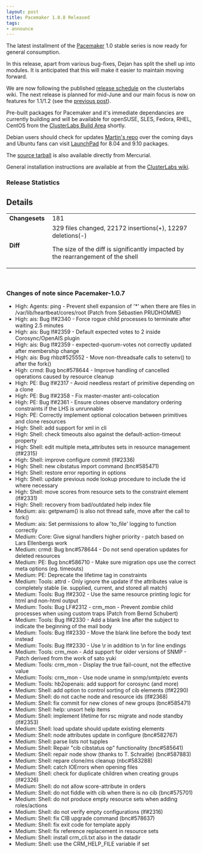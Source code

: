 ```yaml
---
layout: post
title: Pacemaker 1.0.8 Released
tags:
- announce
---
```

The latest installment of the
[Pacemaker](http://www.clusterlabs.org/wiki/Pacemaker) 1.0 stable series is
now ready for general consumption.

In this release, apart from various bug-fixes, Dejan has split the shell up
into modules. It is anticipated that this will make it easier to maintain
moving forward.

We are now following the published [release schedule](http://www.clusterlabs.org/wiki/ReleaseCalendar) on the clusterlabs
wiki. The next release is planned for mid-June and our main focus is now on
features for 1.1/1.2 (see the [previous post](/blog/2010/new-pacemaker-release-series/)).

Pre-built packages for Pacemaker and it's immediate dependancies are currently
building and will be available for openSUSE, SLES, Fedora, RHEL, CentOS from
the [ClusterLabs Build Area](http://www.clusterlabs.org/rpm/) shortly.

Debian users should check for updates [Martin's repo](http://clusterlabs.org/wiki/Install#Debian) over the coming days and Ubuntu fans can visit [LaunchPad](https://edge.launchpad.net/~ubuntu-ha-maintainers/+archive/ppa) for 8.04 and 9.10 packages.

The [source tarball](http://hg.clusterlabs.org/pacemaker/stable-1.0/archive/Pacemaker-1.0.8.tar.bz2) is also available directly from Mercurial.

General installation instructions are available at from the [ClusterLabs wiki](http://clusterlabs.org/wiki/Install).

### Release Statistics

## Details
<table><tr><td><strong>Changesets&nbsp;</strong></td> <td> 181 </td>
</tr><tr><td><strong>Diff</strong></td> <td> 329 files changed, 22172 insertions(+),
12297 deletions(-)

The size of the diff is significantly impacted by the rearrangement of the
shell </td> </tr></table><br/>

### Changes of note since Pacemaker-1.0.7

  * High: Agents: ping - Prevent shell expansion of '*' when there are files in /var/lib/heartbeat/cores/root (Patch from Sébastien PRUDHOMME)
  * High: ais: Bug lf#2340 - Force rogue child processes to terminate after waiting 2.5 minutes
  * High: ais: Bug lf#2359 - Default expected votes to 2 inside Corosync/OpenAIS plugin
  * High: ais: Bug lf#2359 - expected-quorum-votes not correctly updated after membership change
  * High: ais: Bug rhbz#525552 - Move non-threadsafe calls to setenv() to after the fork()
  * High: crmd: Bug bnc#578644 - Improve handling of cancelled operations caused by resource cleanup
  * High: PE: Bug lf#2317 - Avoid needless restart of primitive depending on a clone
  * High: PE: Bug lf#2358 - Fix master-master anti-colocation
  * High: PE: Bug lf#2361 - Ensure clones observe mandatory ordering constraints if the LHS is unrunnable
  * High: PE: Correctly implement optional colocation between primitives and clone resources
  * High: Shell: add support for xml in cli
  * High: Shell: check timeouts also against the default-action-timeout property
  * High: Shell: edit multiple meta_attributes sets in resource management (lf#2315)
  * High: Shell: improve configure commit (lf#2336)
  * High: Shell: new cibstatus import command (bnc#585471)
  * High: Shell: restore error reporting in options
  * High: Shell: update previous node lookup procedure to include the id where necessary
  * High: Shell: move scores from resource sets to the constraint element (lf#2331)
  * High: Shell: recovery from bad/outdated help index file
  * Medium: ais: getpwnam() is also not thread safe, move after the call to fork()
  * Medium: ais: Set permissions to allow 'to_file' logging to function correctly
  * Medium: Core: Give signal handlers higher priority - patch based on Lars Ellenbergs work
  * Medium: crmd: Bug bnc#578644 - Do not send operation updates for deleted resources
  * Medium: PE: Bug bnc#586710 - Make sure migration ops use the correct meta options (eg. timeouts)
  * Medium: PE: Deprecate the lifetime tag in constraints
  * Medium: Tools: attrd - Only ignore the update if the attributes value is completely stable (ie. supplied, current, and stored all match)
  * Medium: Tools: Bug lf#2302 - Use the same resource printing logic for html and non-html output
  * Medium: Tools: Bug LF#2312 - crm_mon - Prevent zombie child processes when using custom traps (Patch from Bernd Schubert)
  * Medium: Tools: Bug lf#2330 - Add a blank line after the subject to indicate the beginning of the mail body
  * Medium: Tools: Bug lf#2330 - Move the blank line before the body text instead
  * Medium: Tools: Bug lf#2330 - Use \r in addition to \n for line endings
  * Medium: Tools: crm_mon - Add support for older versions of SNMP - Patch derived from the work of sato yuki
  * Medium: Tools: crm_mon - Display the true fail-count, not the effective value
  * Medium: Tools: crm_mon - Use node uname in snmp/smtp/etc events
  * Medium: Tools: hb2openais: add support for corosync (and more)
  * Medium: Shell: add option to control sorting of cib elements (lf#2290)
  * Medium: Shell: do not cache node and resource ids (lf#2368)
  * Medium: Shell: fix commit for new clones of new groups (bnc#585471)
  * Medium: Shell: help: unsort help items
  * Medium: Shell: implement lifetime for rsc migrate and node standby (lf#2353)
  * Medium: Shell: load update should update existing elements
  * Medium: Shell: node attributes update in configure (bnc#582767)
  * Medium: Shell: parse lists not tupples
  * Medium: Shell: Repair "cib cibstatus op" functionality (bnc#585641)
  * Medium: Shell: repair node show (thanks to T. Schraitle) (bnc#587883)
  * Medium: Shell: repare clone/ms cleanup (nbc#583288)
  * Medium: Shell: catch IOErrors when opening files
  * Medium: Shell: check for duplicate children when creating groups (lf#2326)
  * Medium: Shell: do not allow score-attribute in orders
  * Medium: Shell: do not fiddle with cib when there is no cib (bnc#575701)
  * Medium: Shell: do not produce empty resource sets when adding roles/actions
  * Medium: Shell: do not verify empty configurations (lf#2316)
  * Medium: Shell: fix CIB upgrade command (bnc#578637)
  * Medium: Shell: fix exit code for template apply
  * Medium: Shell: fix reference replacement in resource sets
  * Medium: Shell: install crm_cli.txt also in the datadir
  * Medium: Shell: use the CRM_HELP_FILE variable if set

